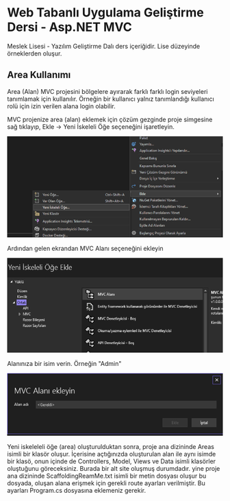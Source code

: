 # Web Tabanlı Uygulama Geliştirme Dersi - Asp.NET MVC
Meslek Lisesi - Yazılım Geliştirme Dalı ders içeriğidir. Lise düzeyinde örneklerden oluşur.
## Area Kullanımı
  
  Area (Alan) MVC projesini bölgelere ayırarak farklı farklı login seviyeleri tanımlamak için kullanılır. Örneğin bir kullanıcı yalnız tanımlandığı kullanıcı rolü için izin verilen alana login olabilir.

  MVC projenize area (alan) eklemek için çözüm gezginde proje simgesine sağ tıklayıp, Ekle -> Yeni İskeleli Öğe seçeneğini işaretleyin.
  
  
![Area Ekleme](e2.png)

  Ardından gelen ekrandan MVC Alanı seçeneğini ekleyin
  
![MVC Alanı](e3.png) 

  Alanınıza bir isim verin. Örneğin "Admin"
  
![MVC Alanı](e1.png)

  Yeni iskeleleli öğe (area) oluşturulduktan sonra, proje ana dizininde Areas isimli bir klasör oluşur. İçerisine açtığınızda oluşturulan alan ile aynı isimde bir klasö, onun içinde de Controllers, Model, Views ve Data isimli klasörler oluştuğunu göreceksiniz. Burada bir alt site oluşmuş durumdadır. yine proje ana dizininde ScaffoldingReamMe.txt isimli bir metin dosyası oluşur bu dosyada, oluşan alana erişmek için gerekli route ayarları verilmiştir. Bu ayarları Program.cs dosyasına eklemeniz gerekir. 

